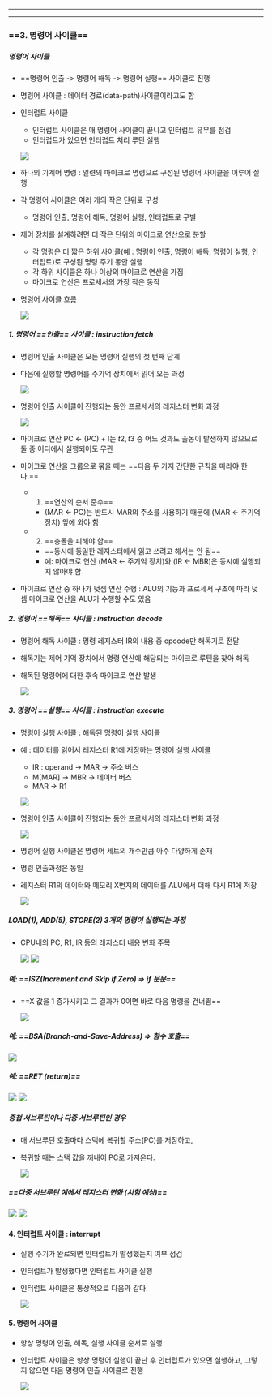 
---
---
### ==3. 명령어 사이클==
##### 명령어 사이클
- ==명령어 인출 -> 명령어 해독 -> 명령어 실행== 사이클로 진행
- 명령어 사이클 : 데이터 경로(data-path)사이클이라고도 함
- 인터럽트 사이클
	- 인터럽트 사이클은 매 명령어 사이클이 끝나고 인터럽트 유무를 점검
	- 인터럽트가 있으면 인터럽트 처리 루틴 실행
	
	![](../../../../image/Pasted%20image%2020240520185510.png)
- 하나의 기계어 명령 : 일련의 마이크로 명령으로 구성된 명령어 사이클을 이루어 실행
- 각 명령어 사이클은 여러 개의 작은 단위로 구성
	- 명령어 인출, 명령어 해독, 명령어 실행, 인터럽트로 구별
- 제어 장치를 설계하려면 더 작은 단위의 마이크로 연산으로 분할
	- 각 명령은 더 짧은 하위 사이클(예 : 명령어 인출, 명령어 해독, 명령어 실행, 인터럽트)로 구성된 명령 주기 동안 실행
	- 각 하위 사이클은 하나 이상의 마이크로 연산을 가짐
	- 마이크로 연산은 프로세서의 가장 작은 동작
- 명령어 사이클 흐름

	![](../../../../image/Pasted%20image%2020240520185738.png)

##### 1. 명령어 ==인출== 사이클 : instruction fetch
- 명령어 인출 사이클은 모든 명령어 실행의 첫 번째 단계
- 다음에 실행할 명령어를 주기억 장치에서 읽어 오는 과정

	![](../../../../image/Pasted%20image%2020240520185847.png)
- 명령어 인출 사이클이 진행되는 동안 프로세서의 레지스터 변화 과정

	![](../../../../image/Pasted%20image%2020240520185925.png)
- 마이크로 연산 PC <- (PC) + I는 $t2,t3$ 중 어느 것과도 출동이 발생하지 않으므로 둘 중 어디에서 실행되어도 무관
- 마이크로 연산을 그룹으로 묶을 때는 ==다음 두 가지 간단한 규칙을 따라야 한다.==
	- 1. ==연산의 순서 준수==
		- (MAR <- PC)는 반드시 MAR의 주소를 사용하기 때문에 (MAR <- 주기억 장치) 앞에 와야 함
	- 2. ==충돌을 피해야 함==
		- ==동시에 동일한 레지스터에서 읽고 쓰려고 해서는 안 됨==
		- 예: 마이크로 연산 (MAR <- 주기억 장치)와 (IR <- MBR)은 동시에 실행되지 않아야 함
- 마이크로 연산 중 하나가 덧셈 연산 수행 : ALU의 기능과 프로세서 구조에 따라 덧셈 마이크로 연산을 ALU가 수행할 수도 있음

##### 2. 명령어 ==해독== 사이클 : instruction decode
- 명령어 해독 사이클 : 명령 레지스터 IR의 내용 중 opcode만 해독기로 전달
- 해독기는 제어 기억 장치에서 명령 연산에 해당되는 마이크로 루틴을 찾아 해독
- 해독된 명령어에 대한 후속 마이크로 연산 발생

	![](../../../../image/Pasted%20image%2020240520190353.png)

##### 3. 명령어 ==실행== 사이클 : instruction execute
- 명령어 실행 사이클 : 해독된 명령어 실행 사이클
- 예 : 데이터를 읽어서 레지스터 R1에 저장하는 명령어 실행 사이클
	- IR : operand -> MAR -> 주소 버스
	- M\[MAR] -> MBR -> 데이터 버스
	- MAR -> R1

	![](../../../../image/Pasted%20image%2020240520190601.png)
- 명령어 인출 사이클이 진행되는 동안 프로세서의 레지스터 변화 과정

	![](../../../../image/Pasted%20image%2020240520190636.png)
- 명령어 실행 사이클은 명령어 세트의 개수만큼 아주 다양하게 존재
- 명령 인출과정은 동일
- 레지스터 R1의 데이터와 메모리 X번지의 데이터를 ALU에서 더해 다시 R1에 저장

	![](../../../../image/Pasted%20image%2020240520190731.png)

##### LOAD(1), ADD(5), STORE(2) 3개의 명령이 실행되는 과정
- CPU내의 PC, R1, IR 등의 레지스터 내용 변화 주목

	![](../../../../image/Pasted%20image%2020240520190832.png)
	![](../../../../image/Pasted%20image%2020240520190906.png)

##### 예: ==ISZ(Increment and Skip if Zero) => if 문문==
- ==X 값을 1 증가시키고 그 결과가 0이면 바로 다음 명령을 건너뜀==

	![](../../../../image/Pasted%20image%2020240520191007.png)

##### 예: ==BSA(Branch-and-Save-Address) => 함수 호출==

![](../../../../image/Pasted%20image%2020240520191057.png)

##### 예: ==RET (return)==

![](../../../../image/Pasted%20image%2020240520191136.png)
![](../../../../image/Pasted%20image%2020240520191152.png)

##### 중첩 서브루틴이나 다중 서브루틴인 경우
- 매 서브루틴 호출마다 스택에 복귀할 주소(PC)를 저장하고,
- 복귀할 때는 스택 값을 꺼내어 PC로 가져온다.

	![](../../../../image/Pasted%20image%2020240520191250.png)

##### ==다중 서브루틴 예에서 레지스터 변화 (시험 예상)==

![](../../../../image/Pasted%20image%2020240613141352.png)
![](../../../../image/Pasted%20image%2020240613141314.png)

#### 4. 인터럽트 사이클 : interrupt
- 실행 주기가 완료되면 인터럽트가 발생했는지 여부 점검
- 인터럽트가 발생했다면 인터럽트 사이클 실행
- 인터럽트 사이클은 통상적으로 다음과 같다.

	![](../../../../image/Pasted%20image%2020240520191517.png)

#### 5. 명령어 사이클
- 항상 명령어 인출, 해독, 실행 사이클 순서로 실행
- 인터럽트 사이클은 항상 명령어 실행이 끝난 후 인터럽트가 있으면 실행하고, 그렇지 않으면 다음 명령어 인출 사이클로 진행

	![](../../../../image/Pasted%20image%2020240520191612.png)

